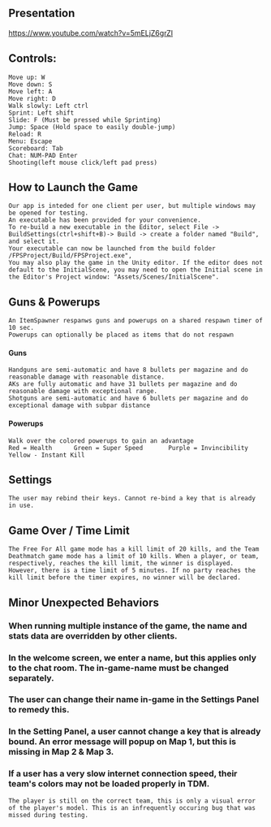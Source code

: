 ## **Presentation**
https://www.youtube.com/watch?v=5mELjZ6grZI

## **Controls:**
	Move up: W
	Move down: S
	Move left: A
	Move right: D
	Walk slowly: Left ctrl
	Sprint: Left shift
	Slide: F (Must be pressed while Sprinting)
	Jump: Space (Hold space to easily double-jump)
	Reload: R
	Menu: Escape
	Scoreboard: Tab
	Chat: NUM-PAD Enter
	Shooting(left mouse click/left pad press)

## **How to Launch the Game**
	Our app is inteded for one client per user, but multiple windows may be opened for testing.
	An executable has been provided for your convenience.
	To re-build a new executable in the Editor, select File -> BuildSettings(ctrl+shift+B)-> Build -> create a folder named "Build", and select it.
	Your executable can now be launched from the build folder /FPSProject/Build/FPSProject.exe", 
	You may also play the game in the Unity editor. If the editor does not default to the InitialScene, you may need to open the Initial scene in the Editor's Project window: "Assets/Scenes/InitialScene".


## **Guns & Powerups**
	An ItemSpawner respanws guns and powerups on a shared respawn timer of 10 sec.
	Powerups can optionally be placed as items that do not respawn
#### Guns
	Handguns are semi-automatic and have 8 bullets per magazine and do reasonable damage with reasonable distance.
	AKs are fully automatic and have 31 bullets per magazine and do reasonable damage with exceptional range.
	Shotguns are semi-automatic and have 6 bullets per magazine and do exceptional damage with subpar distance
#### Powerups
	Walk over the colored powerups to gain an advantage
	Red = Health	  Green = Super Speed	    Purple = Invincibility  	Yellow - Instant Kill
## **Settings**
	The user may rebind their keys. Cannot re-bind a key that is already in use.

## **Game Over / Time Limit**
	The Free For All game mode has a kill limit of 20 kills, and the Team Deathmatch game mode has a limit of 10 kills. When a player, or team, respectively, reaches the kill limit, the winner is displayed. However, there is a time limit of 5 minutes. If no party reaches the kill limit before the timer expires, no winner will be declared.


## **Minor Unexpected Behaviors** 
### When running multiple instance of the game, the name and stats data are overridden by other clients.
### In the welcome screen, we enter a name, but this applies only to the chat room. The in-game-name must be changed separately.
### The user can change their name in-game in the Settings Panel to remedy this.
### In the Setting Panel, a user cannot change a key that is already bound. An error message will popup on Map 1, but this is missing in Map 2 & Map 3.
### If a user has a very slow internet connection speed, their team's colors may not be loaded properly in TDM. 
	The player is still on the correct team, this is only a visual error of the player's model. This is an infrequently occuring bug that was missed during testing. 
